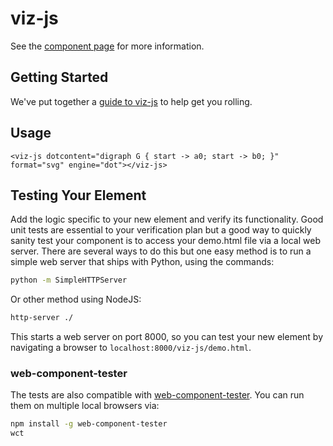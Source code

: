 viz-js
============

See the [component page](http://tzolov.io/viz-js) for more information.

## Getting Started

We've put together a [guide to viz-js](http://www.polymer-project.org/docs/start/reusableelements.html) to help get you rolling.

## Usage

    <viz-js dotcontent="digraph G { start -> a0; start -> b0; }" format="svg" engine="dot"></viz-js>

## Testing Your Element

Add the logic specific to your new element and verify its functionality. Good unit tests are essential to your verification plan but a good way to quickly sanity test your component is to access your demo.html file via a local web server. There are several ways to do this but one easy method is to run a simple web server that ships with Python, using the commands:

```sh
python -m SimpleHTTPServer
```

Or other method using NodeJS:

```sh
http-server ./
```

This starts a web server on port 8000, so you can test your new element by navigating a browser to `localhost:8000/viz-js/demo.html`.

### web-component-tester

The tests are also compatible with [web-component-tester](https://github.com/Polymer/web-component-tester). You can run them on multiple local browsers via:

```sh
npm install -g web-component-tester
wct
```
